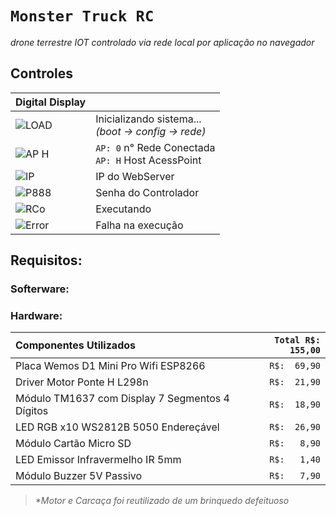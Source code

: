 # `Monster Truck RC`
_drone terrestre IOT controlado via rede local por aplicação no navegador_


## Controles

Digital Display |  <br>
---- | :-----
![LOAD](https://media.discordapp.net/attachments/268884978132058112/496337114871496705/load.png?width=102&height=41) | Inicializando sistema...<br> _(boot -> config -> rede)_
![AP H](https://media.discordapp.net/attachments/268884978132058112/496337106185093120/ap-local.png?width=102&height=41) | `AP: 0` n° Rede Conectada<br>`AP: H` Host AcessPoint
![IP](https://media.discordapp.net/attachments/268884978132058112/496337113508478977/ip.png?width=102&height=41) | IP do WebServer 
![P888](https://media.discordapp.net/attachments/268884978132058112/496337116930899968/password.png?width=102&height=41) | Senha do Controlador
![RCo](https://media.discordapp.net/attachments/268884978132058112/496337118189060096/rc.png?width=102&height=41) | Executando 
![Error](https://media.discordapp.net/attachments/268884978132058112/496337109305786382/error.png?width=102&height=41) | Falha na execução

## Requisitos:

### Softerware:

### Hardware:
Componentes Utilizados | `Total R$: 155,00`
 :-------------------- | ----------------:
Placa Wemos D1 Mini Pro Wifi ESP8266 |	`R$:  69,90`
Driver Motor Ponte H L298n |	`R$:  21,90`
Módulo TM1637 com Display 7 Segmentos 4 Dígitos |	`R$:  18,90`
LED RGB x10 WS2812B 5050 Endereçável |	`R$:  26,90`
Módulo Cartão Micro SD |	`R$:   8,90`
LED Emissor Infravermelho IR 5mm |	`R$:   1,40`
Módulo Buzzer 5V Passivo |	`R$:   7,90`

> _*Motor e Carcaça foi reutilizado de um brinquedo defeituoso_
